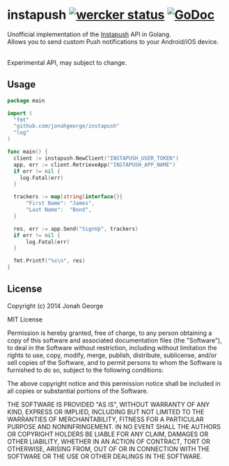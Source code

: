 # instapush [![wercker status](https://app.wercker.com/status/2aa99fba574aaf114e73c78b690d68ea/s/ "wercker status")](https://app.wercker.com/project/bykey/2aa99fba574aaf114e73c78b690d68ea) [![GoDoc](https://godoc.org/github.com/jonahgeorge/instapush?status.png)](https://godoc.org/github.com/jonahgeorge/instapush)

Unofficial implementation of the [Instapush](https://instapush.im/) API in Golang.<br/>
Allows you to send custom Push notifications to your Android/iOS device.<br/>

<br/>
Experimental API, may subject to change.

## Usage
``` go
package main

import (
  "fmt"
  "github.com/jonahgeorge/instapush"
  "log"
)

func main() {
  client := instapush.NewClient("INSTAPUSH_USER_TOKEN")
  app, err := client.RetrieveApp("INSTAPUSH_APP_NAME")
  if err != nil {
    log.Fatal(err)
  }

  trackers := map[string]interface{}{
      "First Name": "James",
      "Last Name":  "Bond",
  }

  res, err := app.Send("SignUp", trackers)
  if err != nil {
      log.Fatal(err)
  }

  fmt.Printf("%s\n", res)
}
```

## License
Copyright (c) 2014 Jonah George

MIT License

Permission is hereby granted, free of charge, to any person obtaining
a copy of this software and associated documentation files (the
"Software"), to deal in the Software without restriction, including
without limitation the rights to use, copy, modify, merge, publish,
distribute, sublicense, and/or sell copies of the Software, and to
permit persons to whom the Software is furnished to do so, subject to
the following conditions:

The above copyright notice and this permission notice shall be
included in all copies or substantial portions of the Software.

THE SOFTWARE IS PROVIDED "AS IS", WITHOUT WARRANTY OF ANY KIND,
EXPRESS OR IMPLIED, INCLUDING BUT NOT LIMITED TO THE WARRANTIES OF
MERCHANTABILITY, FITNESS FOR A PARTICULAR PURPOSE AND
NONINFRINGEMENT. IN NO EVENT SHALL THE AUTHORS OR COPYRIGHT HOLDERS BE
LIABLE FOR ANY CLAIM, DAMAGES OR OTHER LIABILITY, WHETHER IN AN ACTION
OF CONTRACT, TORT OR OTHERWISE, ARISING FROM, OUT OF OR IN CONNECTION
WITH THE SOFTWARE OR THE USE OR OTHER DEALINGS IN THE SOFTWARE.
